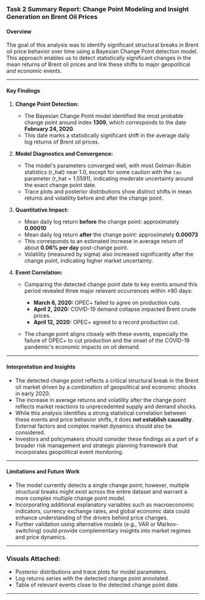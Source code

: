 
### Task 2 Summary Report: Change Point Modeling and Insight Generation on Brent Oil Prices

#### Overview

The goal of this analysis was to identify significant structural breaks in Brent oil price behavior over time using a Bayesian Change Point detection model. This approach enables us to detect statistically significant changes in the mean returns of Brent oil prices and link these shifts to major geopolitical and economic events.

---

#### Key Findings

1. **Change Point Detection:**

   * The Bayesian Change Point model identified the most probable change point around index **1309**, which corresponds to the date **February 24, 2020**.
   * This date marks a statistically significant shift in the average daily log returns of Brent oil prices.

2. **Model Diagnostics and Convergence:**

   * The model's parameters converged well, with most Gelman-Rubin statistics (r\_hat) near 1.0, except for some caution with the `tau` parameter (r\_hat = 1.5591), indicating moderate uncertainty around the exact change point date.
   * Trace plots and posterior distributions show distinct shifts in mean returns and volatility before and after the change point.

3. **Quantitative Impact:**

   * Mean daily log return **before** the change point: approximately **0.00010**
   * Mean daily log return **after** the change point: approximately **0.00073**
   * This corresponds to an estimated increase in average return of about **0.06% per day** post-change point.
   * Volatility (measured by sigma) also increased significantly after the change point, indicating higher market uncertainty.

4. **Event Correlation:**

   * Comparing the detected change point date to key events around this period revealed three major relevant occurrences within ±90 days:

     * **March 6, 2020:** OPEC+ failed to agree on production cuts.
     * **April 2, 2020:** COVID-19 demand collapse impacted Brent crude prices.
     * **April 12, 2020:** OPEC+ agreed to a record production cut.
   * The change point aligns closely with these events, especially the failure of OPEC+ to cut production and the onset of the COVID-19 pandemic's economic impacts on oil demand.

---

#### Interpretation and Insights

* The detected change point reflects a critical structural break in the Brent oil market driven by a combination of geopolitical and economic shocks in early 2020.
* The increase in average returns and volatility after the change point reflects market reactions to unprecedented supply and demand shocks.
* While this analysis identifies a strong statistical correlation between these events and price behavior shifts, it does **not establish causality**. External factors and complex market dynamics should also be considered.
* Investors and policymakers should consider these findings as a part of a broader risk management and strategic planning framework that incorporates geopolitical event monitoring.

---

#### Limitations and Future Work

* The model currently detects a single change point; however, multiple structural breaks might exist across the entire dataset and warrant a more complex multiple change point model.
* Incorporating additional explanatory variables such as macroeconomic indicators, currency exchange rates, and global economic data could enhance understanding of the drivers behind price changes.
* Further validation using alternative models (e.g., VAR or Markov-switching) could provide complementary insights into market regimes and price dynamics.

---

### Visuals Attached:

* Posterior distributions and trace plots for model parameters.
* Log returns series with the detected change point annotated.
* Table of relevant events close to the detected change point date.

---

